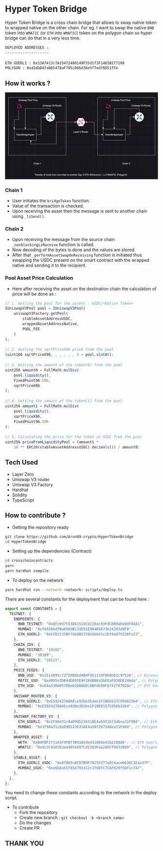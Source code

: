 # Hyper Token Bridge

Hyper Token Bridge is a cross chain bridge that allows to swap native token to wrapped native on the other chain. For eg. I want to swap the native `BNB` token into `WMATIC` (or `ETH` into `WMATIC`) token on the polygon chain so hyper bridge can do that in a very less time.

```sh
DEPLOYED ADDRESSES :
--------------------

ETH GOERLI : 0x13A7413c7A15472460149F55d1f3F1465B1f7108
POLYGON : 0xd2dbB4faB85478aF795c06bd36e5f7ed76D51fFe
```

## How it works ?

<img src="./docs/L0.png"></img>

### Chain 1

- User initiates the `bridgeToken` function.
- Value of the transaction is checked.
- Upon receiving the asset then the message is sent to another chain using `_lzSend()`.

### Chain 2

- Upon receiving the message from the source chain `_nonblockingLzReceive` function is called.
- Now decoding of the bytes is done and the values are stored.
- After that `_performAssetSwapOnReceiving` function is initiated thus swapping the USDC present on the smart contract with the wrapped native and sending it to the recipient.

### Pool Asset Price Calculation

- Here after receiving the asset on the destination chain the calculation of price will be done as :

```js
// 1. Getting the pool for the assets : USDC/<Native Token>
IUniswapV3Pool pool = IUniswapV3Pool(
    uniswapV3Factory.getPool(
        stableAssetAddressUSDC,
        wrappedAssetAddressNative,
        POOL_FEE
    )
);

// 2. Getting the sqrtPriceX96 price from the pool
(uint160 sqrtPriceX96, , , , , , ) = pool.slot0();

// 3. Getting the amount of the token[0] from the pool
uint256 amount0 = FullMath.mulDiv(
    pool.liquidity(),
    FixedPoint96.Q96,
    sqrtPriceX96
);

// 4. Getting the amount of the token[1] from the pool
uint256 amount1 = FullMath.mulDiv(
    pool.liquidity(),
    sqrtPriceX96,
    FixedPoint96.Q96
);

// 5. Calculating the price for the token in USDC from the pool
uint256 priceFromLiquidityPool = (amount1 *
    10 ** ERC20(stableAssetAddressUSDC).decimals()) / amount0;
```

## Tech Used

- Layer Zero
- Uniswap V3 router
- Uniswap V3 Factory
- Hardhat
- Solidity
- TypeScript

## How to contribute ?

- Getting the repository ready

```sh
git clone https://github.com/Arun89-crypto/HyperTokenBridge
cd HyperTokenBridge
```

- Setting up the dependencies (Contract)

```sh
cd crosschaincontracts
yarn
yarn hardhat compile
```

- To deploy on the network

```sh
yarn hardhat run --network <network> scripts/deploy.ts
```

There are several constants for the deployment that can be found here :

```ts
export const CONSTANTS = {
  TESTNET: {
    ENDPOINTS: {
      BNB_TESTNET: "0x6Fcb97553D41516Cb228ac03FdC8B9a0a9df04A1",
      MUMBAI: "0xf69186dfBa60DdB133E91E9A4B5673624293d8F8",
      ETH_GOERLI: "0xbfD2135BFfbb0B5378b56643c2Df8a87552Bfa23",
    },
    CHAIN_IDS: {
      BNB_TESTNET: "10102",
      MUMBAI: "10109",
      ETH_GOERLI: "10121",
    },
    PRICE_FEEDS: {
      BNB_USD: "0x2514895c72f50D8bd4B4F9b1110F0D6bD2c97526", // Binance Smart Chain
      MATIC_USD: "0xd0D5e3DB44DE05E9F294BB0a3bEEaF030DE24Ada", // Polygon Mumbai
      ETH_USD: "0xD4a33860578De61DBAbDc8BFdb98FD742fA7028e", // Eth Goerli
    },
    UNISWAP_ROUTER_V3: {
      ETH_GOERLI: "0xE592427A0AEce92De3Edee1F18E0157C05861564", // Eth Goerli
      MUMBAI: "0xE592427A0AEce92De3Edee1F18E0157C05861564", // Polygon Mumbai
    },
    UNISWAP_FACTORY_V3: {
      ETH_GOERLI: "0x1F98431c8aD98523631AE4a59f267346ea31F984", // Eth Goerli
      MUMBAI: "0x1F98431c8aD98523631AE4a59f267346ea31F984", // Polygon Mumbai
    },
    WRAPPED_ASSET: {
      WETH: "0xB4FBF271143F4FBf7B91A5ded31805e42b2208d6", // Eth Goerli
      WMATIC: "0x9c3C9283D3e44854697Cd22D3Faa240Cfb032889", // Polygon Mumbai
    },
    STABLE_ASSET: {
      ETH_GOERLI_USDC: "0x07865c6E87B9F70255377e024ace6630C1Eaa37F",
      MUMBAI_USDC: "0xe6b8a5CF854791412c1f6EFC7CAf629f5Df1c747",
    },
  },
};
```

You need to change these constants according to the network in the deploy script.

- To contribute
  - Fork the repository
  - Create new branch : `git checkout -b <branch_name>`
  - Do the changes
  - Create PR

## THANK YOU
